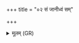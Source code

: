 +++
title = "०२ सं जानीध्वं सम्"

+++
<details><summary>मूलम् (GR)</summary>

सं जानीध्वं सं पृच्यध्वं  
सं वो मनांसि जानताम् ।  
देवा भागं यथा पूर्वे  
संजानाना उपासते ॥
</details>